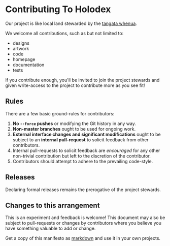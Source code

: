 # Contributing To Holodex

Our project is like local land stewarded by the [tangata whenua](https://en.wikipedia.org/wiki/Tangata_whenua).

We welcome all contributions, such as but not limited to:

- designs
- artwork
- code
- homepage
- documentation
- tests

If you contribute enough, you'll be invited to join the project stewards and given write-access to the project to contribute more as you see fit!

## Rules

There are a few basic ground-rules for contributors:

1. **No `--force` pushes** or modifying the Git history in any way.
1. **Non-master branches** ought to be used for ongoing work.
1. **External interface changes and significant modifications** ought to be subject to an **internal pull-request** to solicit feedback from other contributors.
1. Internal pull-requests to solicit feedback are *encouraged* for any other non-trivial contribution but left to the discretion of the contributor.
1. Contributors should attempt to adhere to the prevailing code-style.

## Releases

Declaring formal releases remains the prerogative of the project stewards.

## Changes to this arrangement

This is an experiment and feedback is welcome! This document may also be
subject to pull-requests or changes by contributors where you believe
you have something valuable to add or change.

Get a copy of this manifesto as [markdown](https://raw.githubusercontent.com/open-app/holodex/master/CONTRIBUTING.md) and use it in your own projects.
